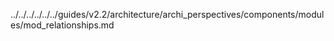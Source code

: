 ../../../../../../guides/v2.2/architecture/archi_perspectives/components/modules/mod_relationships.md